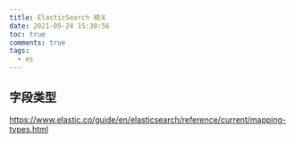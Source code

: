 ```yaml
---
title: ElasticSearch 相关
date: 2021-05-24 15:30:56
toc: true
comments: true
tags:
  - es
---
```


## 字段类型

https://www.elastic.co/guide/en/elasticsearch/reference/current/mapping-types.html
